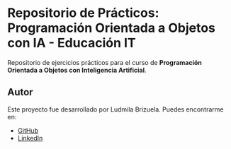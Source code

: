 # Repositorio de Prácticos: Programación Orientada a Objetos con IA - Educación IT

Repositorio de ejercicios prácticos para el curso de **Programación Orientada a Objetos con Inteligencia Artificial**. 

## Autor

Este proyecto fue desarrollado por Ludmila Brizuela. Puedes encontrarme en:
- [GitHub](https://github.com/LuBrizuela02)
- [LinkedIn](https://www.linkedin.com/in/ludmila-brizuela-287a92265)
